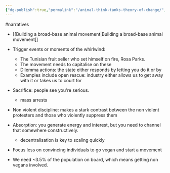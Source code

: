 ```yaml
---
{"dg-publish":true,"permalink":"/animal-think-tanks-theory-of-change/","created":"2024-10-07T12:51:03.790+01:00","updated":"2025-09-28T23:42:57.342+01:00"}
---
```


#narratives 

- [[Building a broad-base animal movement\|Building a broad-base animal movement]]

- Trigger events or moments of the whirlwind:
	- The Tunisian fruit seller who set himself on fire, Rosa Parks.
	- The movement needs to capitalise on these
	- Dilemma actions: the state either responds by letting you do it or by 
	- Examples include open rescue: industry either allows us to get away with it or takes us to court for 
- Sacrifice: people see you're serious.
	- mass arrests
- Non violent discipline: makes a stark contrast between the non violent protesters and those who violently suppress them
- Absorption: you generate energy and interest, but you need to channel that somewhere constructively. 
	- decentralisation is key to scaling quickly
- Focus less on convincing individuals to go vegan and start a movement
- We need ~3.5% of the population on board, which means getting non vegans involved.